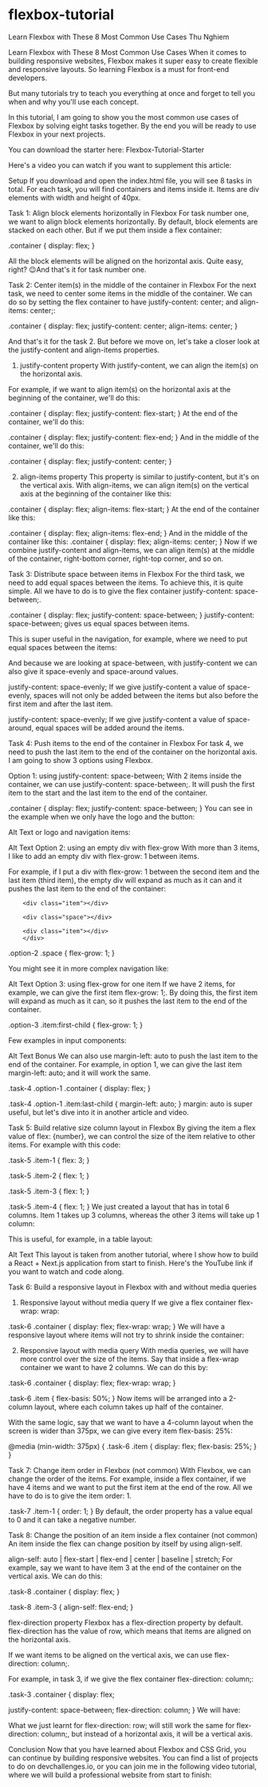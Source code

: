 # flexbox-tutorial
Learn Flexbox with These 8 Most Common Use Cases
Thu Nghiem

Learn Flexbox with These 8 Most Common Use Cases
When it comes to building responsive websites, Flexbox makes it super easy to create flexible and responsive layouts. So learning Flexbox is a must for front-end developers.

But many tutorials try to teach you everything at once and forget to tell you when and why you'll use each concept.

In this tutorial, I am going to show you the most common use cases of Flexbox by solving eight tasks together. By the end you will be ready to use Flexbox in your next projects.

You can download the starter here: Flexbox-Tutorial-Starter

Here's a video you can watch if you want to supplement this article:


Setup
If you download and open the index.html file, you will see 8 tasks in total. For each task, you will find containers and items inside it. Items are div elements with width and height of 40px.

Task 1: Align block elements horizontally in Flexbox
For task number one, we want to align block elements horizontally. By default, block elements are stacked on each other. But if we put them inside a flex container:

.container {
  display: flex;
}

All the block elements will be aligned on the horizontal axis. Quite easy, right? 😉And that's it for task number one.

Task 2: Center item(s) in the middle of the container in Flexbox
For the next task, we need to center some items in the middle of the container. We can do so by setting the flex container to have justify-content: center; and align-items: center;:

.container {
  display: flex;
  justify-content: center;
  align-items: center;
}

And that's it for the task 2. But before we move on, let's take a closer look at the justify-content and align-items properties.

1. justify-content property
With justify-content, we can align the item(s) on the horizontal axis.

For example, if we want to align item(s) on the horizontal axis at the beginning of the container, we'll do this:

.container {
  display: flex;
  justify-content: flex-start;
}
At the end of the container, we'll do this:

.container {
  display: flex;
  justify-content: flex-end;
}
And in the middle of the container, we'll do this:

.container {
  display: flex;
  justify-content: center;
}

2. align-items property
This property is similar to justify-content, but it's on the vertical axis. With align-items, we can align item(s) on the vertical axis at the beginning of the container like this:

.container {
  display: flex;
  align-items: flex-start;
}
At the end of the container like this:

.container {
  display: flex;
  align-items: flex-end;
}
And in the middle of the container like this:
.container {
  display: flex;
  align-items: center;
}
Now if we combine justify-content and align-items, we can align item(s) at the middle of the container, right-bottom corner, right-top corner, and so on.

Task 3: Distribute space between items in Flexbox
For the third task, we need to add equal spaces between the items. To achieve this, it is quite simple. All we have to do is to give the flex container justify-content: space-between;.

.container {
  display: flex;
  justify-content: space-between;
}
justify-content: space-between; gives us equal spaces between items.

This is super useful in the navigation, for example, where we need to put equal spaces between the items:


And because we are looking at space-between, with justify-content we can also give it space-evenly and space-around values.


justify-content: space-evenly;
If we give justify-content a value of space-evenly, spaces will not only be added between the items but also before the first item and after the last item.

justify-content: space-evenly;
If we give justify-content a value of space-around, equal spaces will be added around the items.

Task 4: Push items to the end of the container in Flexbox
For task 4, we need to push the last item to the end of the container on the horizontal axis. I am going to show 3 options using Flexbox.

Option 1: using justify-content: space-between;
With 2 items inside the container, we can use justify-content: space-between;. It will push the first item to the start and the last item to the end of the container.

.container {
  display: flex;
  justify-content: space-between;
}
You can see in the example when we only have the logo and the button:

Alt Text
or logo and navigation items:

Alt Text
Option 2: using an empty div with flex-grow
With more than 3 items, I like to add an empty div with flex-grow: 1 between items.

For example, if I put a div with flex-grow: 1 between the second item and the last item (third item), the empty div will expand as much as it can and it pushes the last item to the end of the container:

  <div class="option-2">
     <div class="container">
        <div class="item sm"></div>

        <div class="item"></div>

        <div class="space"></div>

        <div class="item"></div>
        </div>
  </div>
  .option-2 .space {
    flex-grow: 1;
  }

You might see it in more complex navigation like:

Alt Text
Option 3: using flex-grow for one item
If we have 2 items, for example, we can give the first item flex-grow: 1;. By doing this, the first item will expand as much as it can, so it pushes the last item to the end of the container.

  .option-3 .item:first-child {
    flex-grow: 1;
  }

Few examples in input components:

Alt Text
Bonus
We can also use margin-left: auto to push the last item to the end of the container. For example, in option 1, we can give the last item margin-left: auto; and it will work the same.

.task-4 .option-1 .container {
  display: flex;
}

.task-4 .option-1 .item:last-child {
  margin-left: auto;
}
margin: auto is super useful, but let's dive into it in another article and video.

Task 5: Build relative size column layout in Flexbox
By giving the item a flex value of flex: {number}, we can control the size of the item relative to other items. For example with this code:

.task-5 .item-1 {
  flex: 3;
}

.task-5 .item-2 {
  flex: 1;
}

.task-5 .item-3 {
  flex: 1;
}

.task-5 .item-4 {
  flex: 1;
}
We just created a layout that has in total 6 columns. Item 1 takes up 3 columns, whereas the other 3 items will take up 1 column:

This is useful, for example, in a table layout:

Alt Text
This layout is taken from another tutorial, where I show how to build a React + Next.js application from start to finish. Here's the YouTube link if you want to watch and code along.

Task 6: Build a responsive layout in Flexbox with and without media queries
1. Responsive layout without media query
If we give a flex container flex-wrap: wrap:

.task-6 .container {
  display: flex;
  flex-wrap: wrap;
}
We will have a responsive layout where items will not try to shrink inside the container:


2. Responsive layout with media query
With media queries, we will have more control over the size of the items. Say that inside a flex-wrap container we want to have 2 columns. We can do this by:

.task-6 .container {
  display: flex;
  flex-wrap: wrap;
}

.task-6 .item {
  flex-basis: 50%;
}
Now items will be arranged into a 2-column layout, where each column takes up half of the container.


With the same logic, say that we want to have a 4-column layout when the screen is wider than 375px, we can give every item flex-basis: 25%:

@media (min-width: 375px) {
  .task-6 .item {
    display: flex;
    flex-basis: 25%;
  }
}

Task 7: Change item order in Flexbox (not common)
With Flexbox, we can change the order of the items. For example, inside a flex container, if we have 4 items and we want to put the first item at the end of the row. All we have to do is to give the item order: 1.

.task-7 .item-1 {
  order: 1;
}
By default, the order property has a value equal to 0 and it can take a negative number.


Task 8: Change the position of an item inside a flex container (not common)
An item inside the flex can change position by itself by using align-self.

align-self: auto | flex-start | flex-end | center | baseline | stretch;
For example, say we want to have item 3 at the end of the container on the vertical axis. We can do this:

.task-8 .container {
  display: flex;
}

.task-8 .item-3 {
  align-self: flex-end;
}

flex-direction property
Flexbox has a flex-direction property by default. flex-direction has the value of row, which means that items are aligned on the horizontal axis.

If we want items to be aligned on the vertical axis, we can use flex-direction: column;.

For example, in task 3, if we give the flex container flex-direction: column;:

.task-3 .container {
  display: flex;

  justify-content: space-between;
  flex-direction: column;
}
We will have:


What we just learnt for flex-direction: row; will still work the same for flex-direction: column;, but instead of a horizontal axis, it will be a vertical axis.

Conclusion
Now that you have learned about Flexbox and CSS Grid, you can continue by building responsive websites. You can find a list of projects to do on devchallenges.io, or you can join me in the following video tutorial, where we will build a professional website from start to finish: